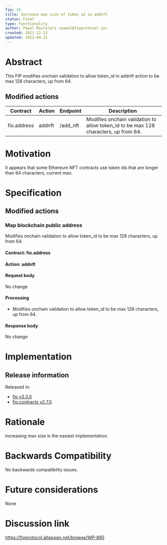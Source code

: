 ```yaml
---
fip: 35
title: Increase max size of token_id in addnft
status: Final
type: Functionality
author: Pawel Mastalerz <pawel@fioprotocol.io>
created: 2021-12-13
updated: 2022-04-25
---
```


# Abstract
This FIP modifies onchain validation to allow token_id in addnft action to be max 128 characters, up from 64.

## Modified actions
|Contract|Action|Endpoint|Description|
|---|---|---|---|
|fio.address|addnft|/add_nft|Modifies onchain validation to allow token_id to be max 128 characters, up from 64.|

# Motivation
It appears that some Ethereum NFT contracts use token ids that are longer than 64 characters, current max.

# Specification
## Modified actions
### Map blockchain public address
Modifies onchain validation to allow token_id to be max 128 characters, up from 64.
#### Contract: fio.address
#### Action: addnft
#### Request body
No change
#### Processing
* Modifies onchain validation to allow token_id to be max 128 characters, up from 64.
#### Response body
No change

# Implementation

## Release information

Released in:
* [fio v3.3.0](https://github.com/fioprotocol/fio/releases/tag/v3.3.0)
* [fio.contracts v2.7.0](https://github.com/fioprotocol/fio.contracts/releases/tag/v2.7.0)

# Rationale
Increasing max size is the easiest implementation.

# Backwards Compatibility
No backwards compatibility issues.

# Future considerations
None
  
# Discussion link
https://fioprotocol.atlassian.net/browse/WP-885
